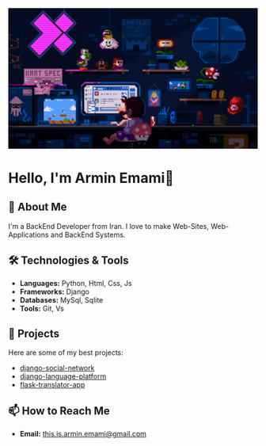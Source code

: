 <img src="programming.gif" />

# Hello, I'm Armin Emami👋

<!-- ![Profile Views](https://komarev.com/ghpvc/?username=this-is-armin&color=blue) -->

## 🚀 About Me
I'm a BackEnd Developer from Iran. I love to make Web-Sites, Web-Applications and BackEnd Systems.

## 🛠️ Technologies & Tools
- **Languages:** Python, Html, Css, Js
- **Frameworks:** Django
- **Databases:** MySql, Sqlite
- **Tools:** Git, Vs 

## 💼 Projects
Here are some of my best projects:

- [django-social-network](https://github.com/this-is-armin/django-social-network)
- [django-language-platform](https://github.com/this-is-armin/django-language-platform)
- [flask-translator-app](https://github.com/this-is-armin/flask-translator-app.git)

## 📫 How to Reach Me
- **Email:** this.is.armin.emami@gmail.com

